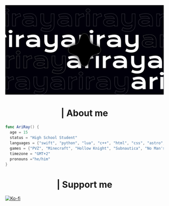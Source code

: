   <div align="center">

<img src="/assets/dark_banner.png">

</div>

  <h1 align="center">| About me</h1>

  ```swift
  func AriRay() {
    age = 15
    status = "High School Student"
    languages = {"swift", "python", "lua", "c++", "html", "css", "astro", "javascript"}
    games = {"PVZ", "Minecraft", "Hollow Knight", "Subnautica", "No Man's Sky", "Metro" series}
    timezone = "GMT+2"
    pronouns ="he/him"
}
  ```

  <h1 align="center">| Support me</h1>

  [![Ko-fi](https://img.shields.io/badge/Ko--fi-F16061?style=for-the-badge&logo=ko-fi&logoColor=white)](https://ko-fi.com/notariray)

